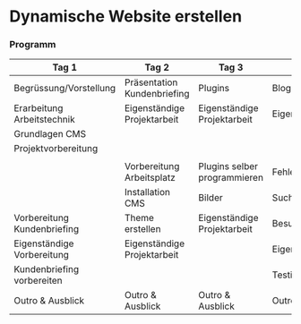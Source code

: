 # Dynamische Website erstellen

### Programm

| Tag 1                       | Tag 2                       | Tag 3                        | Tag 4                       | Tag 5                       |
|-----------------------------|-----------------------------|------------------------------|-----------------------------|-----------------------------|
| Begrüssung/Vorstellung      | Präsentation Kundenbriefing | Plugins                      | Blog-Plugin                 | Eigenständige Projektarbeit |
| Erarbeitung Arbeitstechnik  | Eigenständige Projektarbeit | Eigenständige Projektarbeit  | Eigenständige Projektarbeit |                             |
| Grundlagen CMS              |                             |                              |                             |                             |
| Projektvorbereitung         |                             |                              |                             |                             |
|                             |                             |                              |                             |                             |
|                             | Vorbereitung Arbeitsplatz   | Plugins selber programmieren | Fehlerseiten: 404, 500      |                             |
|                             | Installation CMS            | Bilder                       | Suchmaschinenoptimierung    |                             |
| Vorbereitung Kundenbriefing | Theme erstellen             | Eigenständige Projektarbeit  | Besucherstatistik & GDPR    | Fertigstellung des Projekts |
| Eigenständige Vorbereitung  | Eigenständige Projektarbeit |                              | Eigenständige Projektarbeit | Präsentation                |
| Kundenbriefing vorbereiten  |                             |                              | Testing                     | Besprechung und Reflexion   |
| Outro & Ausblick            | Outro & Ausblick            | Outro & Ausblick             | Outro & Ausblick            |                             |
